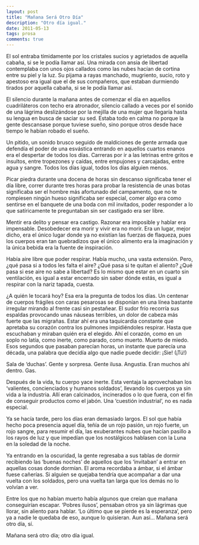 ```yaml
---
layout: post
title: "Mañana Será Otro Día"
description: "Otro día igual."
date: 2011-05-13
tags: prosa
comments: true
---
```


El sol entraba tímidamente por los cristales sucios y agrietados de aquella cabaña, si se le podía llamar así. Una mirada con ansia de libertad contemplaba con unos ojos callados como las nubes hacían de cortina entre su piel y la luz. Su pijama a rayas manchado, mugriento, sucio, roto y apestoso era igual que el de sus compañeros, que estaban durmiendo tirados por aquella cabaña, si se le podía llamar así.

El silencio durante la mañana antes de comenzar el día en aquellos cuadriláteros con techo era atronador, silencio callado a veces por el sonido de una lágrima deslizándose por la mejilla de una mujer que llegaría hasta su lengua en busca de saciar su sed. Estaba todo en calma no porque la gente descansase porque tuviese sueño, sino porque otros desde hace tiempo le habían robado el sueño.

Un pitido, un sonido brusco seguido de maldiciones de gente armada que defendía el poder de una esvástica entrando en aquellos cuartos enanos era el despertar de todos los días. Carreras por ir a las letrinas entre gritos e insultos, entre tropezones y caídas, entre empujones y carcajadas, entre agua y sangre. Todos los días igual, todos los días alguien menos.

Picar piedra durante una docena de horas sin descanso significaba tener el día libre, correr durante tres horas para probar la resistencia de unas botas significaba ser el hombre más afortunado del campamento, que no te rompiesen ningún hueso significaba ser especial, comer algo era como sentirse en el banquete de una boda con mil invitados, poder responder a lo que satíricamente te preguntaban sin ser castigado era ser libre.

Mentir era delito y pensar era castigo. Razonar era imposible y hablar era impensable. Desobedecer era morir y vivir era no morir. Era un lugar, mejor dicho, era el único lugar donde ya no existían las fuerzas de flaqueza, pues los cuerpos eran tan quebradizos que el único alimento era la imaginación y la única bebida era la fuente de inspiración.

Había aire libre que poder respirar. Había mucho, una vasta extensión. Pero, ¿qué pasa si a todos les falta el aire? ¿Qué pasa si te quitan el aliento? ¿Qué pasa si ese aire no sabe a libertad? Es lo mismo que estar en un cuarto sin ventilación, es igual a estar encerrado sin saber dónde estás, es igual a respirar con la nariz tapada, cuesta.

¿A quién le tocará hoy? Esa era la pregunta de todos los días. Un centenar de cuerpos frágiles con caras pesarosas se disponían en una línea bastante irregular mirando al frente casi sin pestañear. El sudor frío recorría sus espaldas provocando unas náuseas terribles, un dolor de cabeza más fuerte que las migrañas. Estar ahí era una taquicardia constante que apretaba su corazón contra los pulmones impidiéndoles respirar. Hasta que escuchaban y miraban quién era el elegido. Ahí el corazón, como en un soplo no latía, como inerte, como parado, como muerto. Muerto de miedo. Esos segundos que pasaban parecían horas, un instante que parecía una década, una palabra que decidía algo que nadie puede decidir: ¡Sie! (¡Tú!)

Sala de ‘duchas’. Gente y sorpresa. Gente ilusa. Angustia. Eran muchos ahí dentro. Gas.

Después de la vida, tu cuerpo yace inerte. Esta ventaja la aprovechaban los ‘valientes, concienciados y humanos soldados’, llevando los cuerpos ya sin vida a la industria. Allí eran calcinados, incinerados o lo que fuera, con el fin de conseguir productos como el jabón. Una ‘cuestión industrial’, no es nada especial.

Ya se hacía tarde, pero los días eran demasiado largos. El sol que había hecho poca presencia aquel día, teñía de un rojo pasión, un rojo fuerte, un rojo sangre, para resumir el día, las exuberantes nubes que hacían pasillo a los rayos de luz y que impedían que los nostálgicos hablasen con la Luna en la soledad de la noche.

Ya entrando en la oscuridad, la gente regresaba a sus tablas de dormir recibiendo las ‘buenas noches’ de aquellos que los ‘invitaban’ a entrar en aquellas cosas donde dormían. El aroma recordaba a ámbar, si el ámbar fuese cañerías. Si alguien se quejaba tendría que acompañar a dar una vuelta con los soldados, pero una vuelta tan larga que los demás no lo volvían a ver.

Entre los que no habían muerto había algunos que creían que mañana conseguirían escapar. ‘Pobres ilusos’, pensaban otros ya sin lágrimas que llorar, sin aliento para hablar. ‘Lo último que se pierde es la esperanza’, pero ya a nadie le quedaba de eso, aunque lo quisieran. Aun así… Mañana será otro día, sí.

Mañana será otro día; otro día igual.
